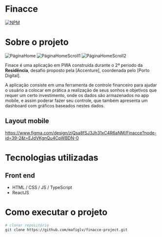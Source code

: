 # Finacce
[![NPM](https://img.shields.io/npm/l/react)](https://github.com/ervissonvidal/readme-finacce/blob/main/LICENSE) 

# Sobre o projeto

![PáginaHome](https://github.com/ervissonvidal/readme-finacce/assets/145504019/5e94f5a5-9b82-4011-9087-c3555177ee47)
![PáginaHomeScroll1](https://github.com/ervissonvidal/readme-finacce/assets/145504019/37fab3e1-7c87-4db0-8cb0-7306ed9b6580)
![PáginaHomeScroll2](https://github.com/ervissonvidal/readme-finacce/assets/145504019/d3b23452-0889-447c-8a79-2f02114f2d9b)


Finace é uma aplicação em PWA construída durante o 2ª periodo da **Residência**, desafio proposto pela [Accenture], coordenada pelo [Porto Digital].

A aplicação consiste em uma ferramenta de controle financeiro para ajudar o usuário a colocar em prática a realização de seus sonhos e objetivos que requer um certo investimento, onde os dados são armazenados no app mobile, e assim poderar fazer seu controle, que também apresenta um dashboard com gráficos baseados nestes dados.

## Layout mobile
https://www.figma.com/design/zjQsa8fSJ3Jh31xC4R6aNM/Finacce?node-id=39-2&t=EJdVKgnQu4CpWBDN-0



# Tecnologias utilizadas
## Front end
- HTML / CSS / JS / TypeScript
- ReactJS

# Como executar o projeto

```bash
# clonar repositório
git clone https://github.com/mafiglv/finacce-project.git

